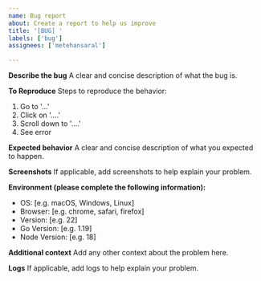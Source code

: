 ```yaml
---
name: Bug report
about: Create a report to help us improve
title: '[BUG] '
labels: ['bug']
assignees: ['metehansaral']

---
```


**Describe the bug**
A clear and concise description of what the bug is.

**To Reproduce**
Steps to reproduce the behavior:
1. Go to '...'
2. Click on '....'
3. Scroll down to '....'
4. See error

**Expected behavior**
A clear and concise description of what you expected to happen.

**Screenshots**
If applicable, add screenshots to help explain your problem.

**Environment (please complete the following information):**
 - OS: [e.g. macOS, Windows, Linux]
 - Browser: [e.g. chrome, safari, firefox]
 - Version: [e.g. 22]
 - Go Version: [e.g. 1.19]
 - Node Version: [e.g. 18]

**Additional context**
Add any other context about the problem here.

**Logs**
If applicable, add logs to help explain your problem.

